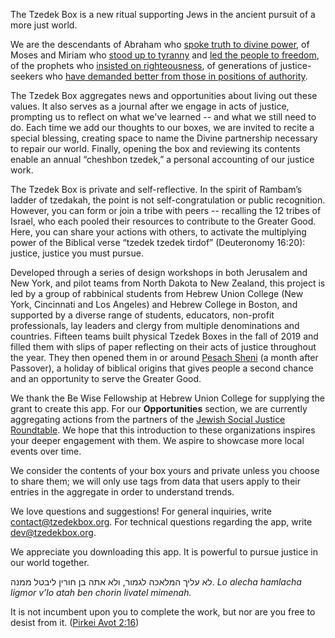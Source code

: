 The Tzedek Box is a new ritual supporting Jews in the ancient pursuit of a more just world.

We are the descendants of Abraham who [spoke truth to divine power][1], of Moses and Miriam who [stood up to tyranny][2] and [led the people to freedom][3], of the prophets who [insisted on righteousness][4], of generations of justice-seekers who [have demanded better from those in positions of authority][5].

The Tzedek Box aggregates news and opportunities about living out these values. It also serves as a journal after we engage in acts of justice, prompting us to reflect on what we've learned -- and what we still need to do. Each time we add our thoughts to our boxes, we are invited to recite a special blessing, creating space to name the Divine partnership necessary to repair our world. Finally, opening the box and reviewing its contents enable an annual “cheshbon tzedek,” a personal accounting of our justice work.

The Tzedek Box is private and self-reflective. In the spirit of Rambam’s ladder of tzedakah, the point is not self-congratulation or public recognition. However, you can form or join a tribe with peers -- recalling the 12 tribes of Israel, who each pooled their resources to contribute to the Greater Good. Here, you can share your actions with others, to activate the multiplying power of the Biblical verse “tzedek tzedek tirdof” (Deuteronomy 16:20): justice, justice you must pursue. 

Developed through a series of design workshops in both Jerusalem and New York, and pilot teams from North Dakota to New Zealand, this project is led by a group of rabbinical students from Hebrew Union College (New York, Cincinnati and Los Angeles) and Hebrew College in Boston, and supported by a diverse range of students, educators, non-profit professionals, lay leaders and clergy from multiple denominations and countries. Fifteen teams built physical Tzedek Boxes in the fall of 2019 and filled them with slips of paper reflecting on their acts of justice throughout the year. They then opened them in or around [Pesach Sheni][6] (a month after Passover), a holiday of biblical origins that gives people a second chance and an opportunity to serve the Greater Good.

We thank the Be Wise Fellowship at Hebrew Union College for supplying the grant to create this app. For our **Opportunities** section, we are currently aggregating actions from the partners of the [Jewish Social Justice Roundtable][7]. We hope that this introduction to these organizations inspires your deeper engagement with them. We aspire to showcase more local events over time.

We consider the contents of your box yours and private unless you choose to share them; we will only use tags from data that users apply to their entries in the aggregate in order to understand trends.

We love questions and suggestions! For general inquiries, write [contact@tzedekbox.org](mailto:contact@tzedekbox.org). For technical questions regarding the app, write [dev@tzedekbox.org](mailto:dev@tzedekbox.org).

We appreciate you downloading this app. It is powerful to pursue justice in our world together.

לא עליך המלאכה לגמור, ולא אתה בן חורין ליבטל ממנה.
*Lo alecha hamlacha ligmor v’lo atah ben chorin livatel mimenah.*

It is not incumbent upon you to complete the work, but nor are you free to desist from it. ([Pirkei Avot 2:16][8])

[1]: https://www.sefaria.org/Genesis.18.23?ven=The_Rashi_chumash_by_Rabbi_Shraga_Silverstein&lang=bi&with=all&lang2=en
[2]: https://www.sefaria.org/Exodus.5.1?ven=Tanakh:_The_Holy_Scriptures,_published_by_JPS&lang=bi&aliyot=0
[3]: https://www.sefaria.org/sheets/104937?lang=bi&p2=Exodus.15.20&lang2=bi&aliyot2=0&w2=all&lang3=en
[4]: https://www.sefaria.org/Amos.5.24?lang=bi
[5]: https://voicesofdemocracy.umd.edu/heschel-religion-and-race-speech-text/
[6]: https://www.jewishvirtuallibrary.org/pesach-sheni
[7]: https://jewishsocialjustice.org/
[8]: https://www.sefaria.org/Pirkei_Avot.2.16?vhe=Mishnah,_ed._Romm,_Vilna_1913&lang=bi&with=all&lang2=en
